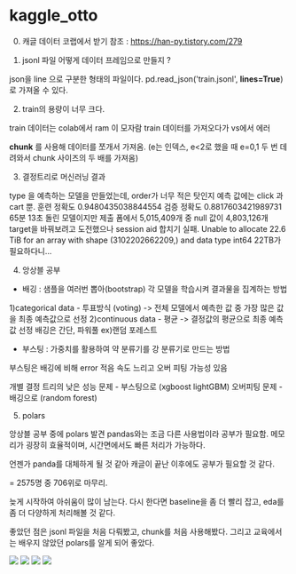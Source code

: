 # kaggle_otto

0. 캐글 데이터 코랩에서 받기
참조 : https://han-py.tistory.com/279


1. jsonl 파일 어떻게 데이터 프레임으로 만들지 ?

json을 line 으로 구분한 형태의 파일이다.
 pd.read_json('train.jsonl', **lines=True**)로 가져올 수 있다.
 
 
2. train의 용량이 너무 크다.

train 데이터는 colab에서 ram 이 모자람
train 데이터를 가져오다가 vs에서 에러

**chunk** 를 사용해 데이터를 쪼개서 가져옴.
(e는 인덱스, e<2로 했을 때 e=0,1 두 번 데려와서 chunk 사이즈의 두 배를 가져옴)


3. 결정트리로 머신러닝 결과

type 을 예측하는 모델을 만들었는데, order가 너무 적은 탓인지 예측 값에는 click 과 cart 뿐.
훈련 정확도 0.9480435038844554
검증 정확도 0.8817603421989731
65분 13초 돌린 모델이지만 제출 폼에서 5,015,409개 중 null 값이 4,803,126개
target을 바꿔보려고 도전했으나 session aid 합치기 실패.
Unable to allocate 22.6 TiB for an array with shape (3102202662209,) and data type int64
22TB가 필요하다니...


4. 앙상블 공부

* 배깅 : 샘플을 여러번 뽑아(bootstrap) 각 모델을 학습시켜 결과물을 집계하는 방법

1)categorical data - 투표방식 (voting)
-> 전체 모델에서 예측한 값 중 가장 많은 값을 최종 예측값으로 선정
2)continuous data - 평균
-> 결정값의 평균으로 최종 예측값 선정
 배깅은 간단, 파워풀 ex)랜덤 포레스트

* 부스팅 : 가중치를 활용하여 약 분류기를 강 분류기로 만드는 방법

부스팅은 배깅에 비해 error 적음
속도 느리고 오버 피팅 가능성 있음

개별 결정 트리의 낮은 성능 문제 - 부스팅으로 (xgboost lightGBM)
오버피팅 문제 - 배깅으로 (random forest)


5. polars

앙상블 공부 중에 polars 발견
pandas와는 조금 다른 사용법이라 공부가 필요함.
메모리가 굉장히 효율적이며, 시간면에서도 빠른 처리가 가능하다.

언젠가 panda를 대체하게 될 것 같아 캐글이 끝난 이후에도 공부가 필요할 것 같다.



= 2575명 중 706위로 마무리.

늦게 시작하여 아쉬움이 많이 남는다.
다시 한다면 baseline을 좀 더 빨리 잡고, eda를 좀 더 다양하게 처리해볼 것 같다.

좋았던 점은
jsonl 파일을 처음 다뤄봤고, chunk를 처음 사용해봤다.
그리고 교육에서는 배우지 않았던 polars를 알게 되어 좋았다.


<img src="https://img.shields.io/badge/R-276DC3?style=flat&logo=R&logoColor=white"/>

<img src="https://img.shields.io/badge/PostgreSQL-4169E1?style=flat&logo=PostgreSQL&logoColor=white"/>

<img src="https://img.shields.io/badge/Excel-217346?style=flat&logo=Microsoft Excel&logoColor=white"/>

<img src="https://img.shields.io/badge/Python-3776AB?style=flat&logo=Python&logoColor=white"/>
